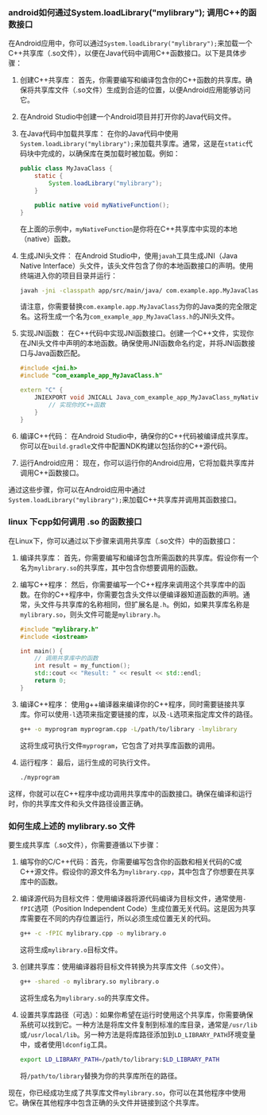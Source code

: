 ### android如何通过System.loadLibrary("mylibrary"); 调用C++的函数接口

在Android应用中，你可以通过`System.loadLibrary("mylibrary");`来加载一个C++共享库（.so文件），以便在Java代码中调用C++函数接口。以下是具体步骤：

1. 创建C++共享库：
   首先，你需要编写和编译包含你的C++函数的共享库。确保将共享库文件（.so文件）生成到合适的位置，以便Android应用能够访问它。

2. 在Android Studio中创建一个Android项目并打开你的Java代码文件。

3. 在Java代码中加载共享库：
   在你的Java代码中使用`System.loadLibrary("mylibrary");`来加载共享库。通常，这是在`static`代码块中完成的，以确保库在类加载时被加载。例如：
   
   ```java
   public class MyJavaClass {
       static {
           System.loadLibrary("mylibrary");
       }
   
       public native void myNativeFunction();
   }
   ```
   
   在上面的示例中，`myNativeFunction`是你将在C++共享库中实现的本地（native）函数。

4. 生成JNI头文件：
   在Android Studio中，使用`javah`工具生成JNI（Java Native Interface）头文件，该头文件包含了你的本地函数接口的声明。使用终端进入你的项目目录并运行：
   
   ```bash
   javah -jni -classpath app/src/main/java/ com.example.app.MyJavaClass
   ```
   
   请注意，你需要替换`com.example.app.MyJavaClass`为你的Java类的完全限定名。这将生成一个名为`com_example_app_MyJavaClass.h`的JNI头文件。

5. 实现JNI函数：
   在C++代码中实现JNI函数接口。创建一个C++文件，实现你在JNI头文件中声明的本地函数。确保使用JNI函数命名约定，并将JNI函数接口与Java函数匹配。
   
   ```cpp
   #include <jni.h>
   #include "com_example_app_MyJavaClass.h"
   
   extern "C" {
       JNIEXPORT void JNICALL Java_com_example_app_MyJavaClass_myNativeFunction(JNIEnv *env, jobject obj) {
           // 实现你的C++函数
       }
   }
   ```

6. 编译C++代码：
   在Android Studio中，确保你的C++代码被编译成共享库。你可以在`build.gradle`文件中配置NDK构建以包括你的C++源代码。

7. 运行Android应用：
   现在，你可以运行你的Android应用，它将加载共享库并调用C++函数接口。

通过这些步骤，你可以在Android应用中通过`System.loadLibrary("mylibrary");`来加载C++共享库并调用其函数接口。

### linux 下cpp如何调用 .so 的函数接口

在Linux下，你可以通过以下步骤来调用共享库（.so文件）中的函数接口：

1. 编译共享库：
   首先，你需要编写和编译包含所需函数的共享库。假设你有一个名为`mylibrary.so`的共享库，其中包含你想要调用的函数。

2. 编写C++程序：
   然后，你需要编写一个C++程序来调用这个共享库中的函数。在你的C++程序中，你需要包含头文件以便编译器知道函数的声明。通常，头文件与共享库的名称相同，但扩展名是`.h`。例如，如果共享库名称是`mylibrary.so`，则头文件可能是`mylibrary.h`。
   
   ```cpp
   #include "mylibrary.h"
   #include <iostream>
   
   int main() {
       // 调用共享库中的函数
       int result = my_function();
       std::cout << "Result: " << result << std::endl;
       return 0;
   }
   ```

3. 编译C++程序：
   使用g++编译器来编译你的C++程序，同时需要链接共享库。你可以使用`-l`选项来指定要链接的库，以及`-L`选项来指定库文件的路径。
   
   ```bash
   g++ -o myprogram myprogram.cpp -L/path/to/library -lmylibrary
   ```
   
   这将生成可执行文件`myprogram`，它包含了对共享库函数的调用。

4. 运行程序：
   最后，运行生成的可执行文件。
   
   ```bash
   ./myprogram
   ```

这样，你就可以在C++程序中成功调用共享库中的函数接口。确保在编译和运行时，你的共享库文件和头文件路径设置正确。

### 如何生成上述的 mylibrary.so 文件

要生成共享库（.so文件），你需要遵循以下步骤：

1. 编写你的C/C++代码：首先，你需要编写包含你的函数和相关代码的C或C++源文件。假设你的源文件名为`mylibrary.cpp`，其中包含了你想要在共享库中的函数。

2. 编译源代码为目标文件：使用编译器将源代码编译为目标文件，通常使用`-fPIC`选项（Position Independent Code）生成位置无关代码。这是因为共享库需要在不同的内存位置运行，所以必须生成位置无关的代码。
   
   ```bash
   g++ -c -fPIC mylibrary.cpp -o mylibrary.o
   ```
   
   这将生成`mylibrary.o`目标文件。

3. 创建共享库：使用编译器将目标文件转换为共享库文件（.so文件）。
   
   ```bash
   g++ -shared -o mylibrary.so mylibrary.o
   ```
   
   这将生成名为`mylibrary.so`的共享库文件。

4. 设置共享库路径（可选）：如果你希望在运行时使用这个共享库，你需要确保系统可以找到它。一种方法是将库文件复制到标准的库目录，通常是`/usr/lib`或`/usr/local/lib`。另一种方法是将库路径添加到`LD_LIBRARY_PATH`环境变量中，或者使用`ldconfig`工具。
   
   ```bash
   export LD_LIBRARY_PATH=/path/to/library:$LD_LIBRARY_PATH
   ```
   
   将`/path/to/library`替换为你的共享库所在的路径。



现在，你已经成功生成了共享库文件`mylibrary.so`，你可以在其他程序中使用它。确保在其他程序中包含正确的头文件并链接到这个共享库。

# 
